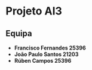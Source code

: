 # Projeto AI3
## Equipa
- **Francisco Fernandes 25396**
- **João Paulo Santos 21203**
- **Rúben Campos 25396**
